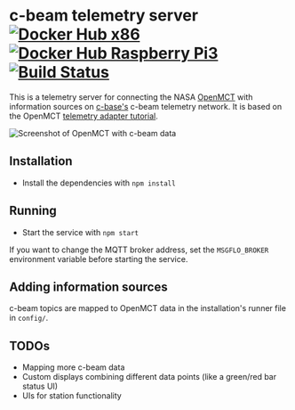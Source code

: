 c-beam telemetry server [![Docker Hub x86](https://img.shields.io/docker/pulls/cbase/cbeam-telemetry-server.svg)](https://hub.docker.com/r/cbase/cbeam-telemetry-server/) [![Docker Hub Raspberry Pi3](https://img.shields.io/docker/pulls/cbase/raspberrypi3-cbeam-telemetry-server.svg)](https://hub.docker.com/r/cbase/raspberrypi3-cbeam-telemetry-server/) [![Build Status](https://travis-ci.org/c-base/cbeam-telemetry-server.svg?branch=master)](https://travis-ci.org/c-base/cbeam-telemetry-server)
=======================

This is a telemetry server for connecting the NASA [OpenMCT](https://nasa.github.io/openmct/) with information sources on [c-base's](https://c-base.org/) c-beam telemetry network. It is based on the OpenMCT [telemetry adapter tutorial](http://nasa.github.io/openmct/docs/tutorials/#telemetry-adapter).

![Screenshot of OpenMCT with c-beam data](https://pbs.twimg.com/media/CotctAfXYAAKCh0.jpg)

## Installation

* Install the dependencies with `npm install`

## Running

* Start the service with `npm start`

If you want to change the MQTT broker address, set the `MSGFLO_BROKER` environment variable before starting the service.

## Adding information sources

c-beam topics are mapped to OpenMCT data in the installation's runner file in `config/`.

## TODOs

* Mapping more c-beam data
* Custom displays combining different data points (like a green/red bar status UI)
* UIs for station functionality
